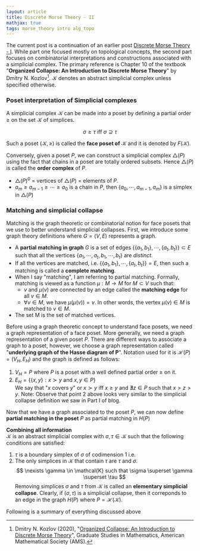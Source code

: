 ```yaml
---
layout: article
title: Discrete Morse Theory - II
mathjax: true
tags: morse_theory intro alg_topo
---
```


The current post is a continuation of an earlier post [Discrete Morse Theory - I](https://t-padma.github.io/2023/07/30/discrete-morse.html). While part one focused mostly on topological concepts, the second part focuses on combinatorial interpretations and constructions associated with a simplicial complex. The primary reference is Chapter 10 of the textbook "**Organized Collapse: An Introduction to Discrete Morse Theory**" by Dmitry N. Kozlov[^2]. $\mathcal{K}$ denotes an abstract simplicial complex unless specified otherwise.

### Poset interpretation of Simplicial complexes
A simplicial complex $\mathcal{K}$ can be made into a poset by defining a partial order $\geq$ on the set $\mathcal{K}$ of simplices. 

$$
\sigma \geq \tau \text{ iff } \sigma \supseteq \tau
$$

Such a poset $(\mathcal{K}, \geq)$ is called the **face poset of** $\mathcal{K}$ and it is denoted by $F(\mathcal{K})$.

Conversely, given a poset $P$, we can construct a simplicial complex $\triangle(P)$ using the fact that chains in a poset are totally ordered subsets. Hence $\triangle(P)$ is called the **order complex** of $P$. 
* $\triangle(P)^0$ = vertices of $\triangle(P)$ = elements of $P$.
* $a_m \geq a_{m-1} \geq \cdots \geq a_0$ is a chain in $P$, then $\lbrace a_0, \cdots, a_{m-1}, a_m \rbrace$ is a simplex in $\triangle(P)$

### Matching and simplicial collapse
Matching is the graph theoretic or combinatorial notion for face posets that we use to better understand simplicial collapses. First, we introduce some graph theory definitions where $G = (V, E)$ represents a graph.
* A **partial matching in graph** $G$ is a set of edges $\lbrace \lbrace a_1,b_1 \rbrace, \cdots, \lbrace a_t,b_t \rbrace \rbrace \subset E$ such that all the vertices $\lbrace a_1, \cdots, a_t,b_1,\cdots,b_t \rbrace$ are *distinct*.
* If all the vertices are matched, i.e. $\lbrace \lbrace a_1,b_1 \rbrace, \cdots, \lbrace a_t,b_t \rbrace \rbrace = E$, then such a matching is called a **complete matching**.
* When I say "matching", I am referring to partial matching. Formally, matching is viewed as a function $\mu: M \rightarrow M$ for $M \subset V$ such that:
  - $v$ and $\mu(v)$ are connected by an edge called the **matching edge** for all $v \in M$.
  - $\forall v \in M$, we have $\mu(\mu(v)) = v$. In other words, the vertex $\mu(v) \in M$ is matched to $v \in M$.
* The set M is the set of matched vertices.

Before using a graph theoretic concept to understand face posets, we need a graph representation of a face poset. More generally, we need a graph representation of a given poset $P$. There are different ways to associate a graph to a poset, however, we choose a graph representation called "**underlying graph of the Hasse diagram of P**". Notation used for it is $\mathcal{H}(P) = (V_H, E_H)$ and the graph is defined as follows:
1. $V_H = P$ where $P$ is a poset with a well defined partial order $\geq$ on it.
2. $E_H = \lbrace \lbrace x, y \rbrace : x \succ y \text{ and } x,y \in P  \rbrace$ \
   We say that "$x$ covers $y$" or $x \succ y$ iff $x \geq y$ and $\nexists z \in P$ such that $x > z > y$.
Note: Observe that point 2 above looks very similar to the simplicial collapse definition we saw in Part I of blog. 

Now that we have a graph associated to the poset $P$, we can now define **partial matching in the poset** $P$ as partial matching in $H(P)$

**Combining all information**\
$\mathcal{K}$ is an abstract simplicial complex with $\sigma, \tau \in \mathcal{K}$ such that the following conditions are satisfied:
1. $\tau$ is a boundary simplex of $\sigma$ of codimension $1$ i.e.  
2. The only simplices in $\mathcal{K}$ that contain $\tau$ are $\tau$ and $\sigma$.
  $$
\nexists \gamma \in \mathcal{K} such that \sigma \superset \gamma \superset \tau
  $$
Removing simplices $\sigma$ and $\tau$ from $\mathcal{K}$ is called an **elementary simplicial collapse**. Clearly, if $(\sigma, \tau)$ is a simplicial collapse, then it correponds to an edge in the graph $H(P)$ where $P = \mathcal{H}(\mathcal{K})$.

Following is a summary of everything discussed above














[^1]: Bauer, U., and Edelsbrunner, H. (2016), "[The Morse theory of Čech and Delaunay complexes](https://doi.org/10.1090/tran/6991)", Transactions of the American Mathematical Society, American Mathematical Society (AMS).
[^2]: Dmitry N. Kozlov (2020), "[Organized Collapse: An Introduction to Discrete Morse Theory](https://www.maa.org/press/maa-reviews/organized-collapse-an-introduction-to-discrete-morse-theory)", Graduate Studies in Mathematics, American Mathematical Society (AMS).
